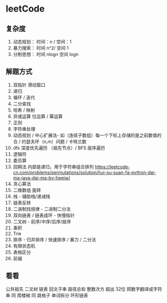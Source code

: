 # leetCode

## 复杂度

01. 动态规划： 时间：n / 空间：1
02. 暴力搜索： 时间 n^2/ 空间 1
03. 分制思想： 时间 nlogn 空间 logn

## 解题方式

01. 双指针 滑动窗口
02. 递归
03. 循环 / 迭代
04. 二分查找
05. 哈希 / 映射
06. 异或运算 位运算 / 幂运算
07. 正则
08. 字符串处理
09. 动态规划 / 中心扩展法- 如（连续子数组）每一个下标上存储的是之前数值的合 / 约瑟夫环（n,m）问题 / 卡特兰数
10. dfs 深度优先遍历 （祖先节点）/ BFS 层序遍历
11. 逻辑符
12. 委员算
13. 回朔法 内部是递归，用于字符串组合排列 <https://leetcode-cn.com/problems/permutations/solution/hui-su-suan-fa-python-dai-ma-java-dai-ma-by-liweiw/>
14. 贪心算法
15. 二维数组 旋转
16. 栈 - 辅助栈/递减栈
17. 链表反转
18. 二进制找规律 - 二进制二分法
19. 双向链表 / 链表成环 - 快慢指针
20. 二叉树 - 前序/中序/后序/层序
21. 乘积
22. Trie
23. 排序 - 归并排序 / 快速排序 / 暴力 / 二分法
24. 有限状态机
25. 表格区分
26. 前缀

## 看看

公共祖先
二叉树
链表
回文子串
路径总和
整数次方 超出 32位
把数字翻译成字符串 同 爬楼梯 同 跳格子
单词拆分
环形链表
